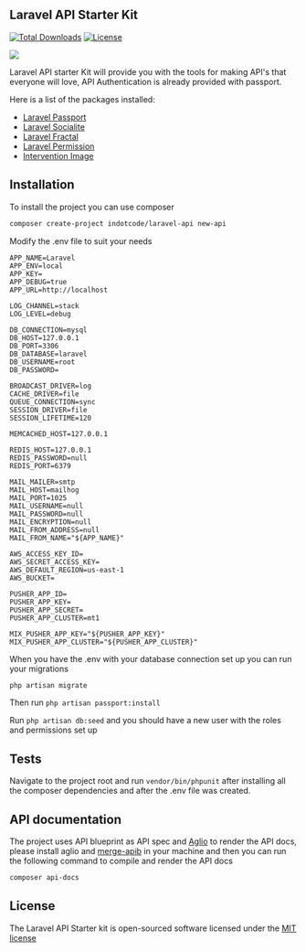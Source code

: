 ## Laravel API Starter Kit

[![Total Downloads](https://poser.pugx.org/joselfonseca/laravel-api/downloads.svg)](https://packagist.org/packages/joselfonseca/laravel-api) 
[![License](https://poser.pugx.org/laravel/framework/license.svg)](https://packagist.org/packages/laravel/framework)

![](https://dev-to-uploads.s3.amazonaws.com/i/4om2rgvulc688tlcj31c.jpg)

Laravel API starter Kit will provide you with the tools for making API's that everyone will love, API Authentication is already provided with passport. 

Here is a list of the packages installed:

- [Laravel Passport](https://laravel.com/docs/8.x/passport)
- [Laravel Socialite](https://laravel.com/docs/8.x/socialite)
- [Laravel Fractal](https://github.com/spatie/laravel-fractal)
- [Laravel Permission](https://github.com/spatie/laravel-permission)
- [Intervention Image](http://image.intervention.io/)

## Installation

To install the project you can use composer

```bash
composer create-project indotcode/laravel-api new-api
```

Modify the .env file to suit your needs

```
APP_NAME=Laravel
APP_ENV=local
APP_KEY=
APP_DEBUG=true
APP_URL=http://localhost

LOG_CHANNEL=stack
LOG_LEVEL=debug

DB_CONNECTION=mysql
DB_HOST=127.0.0.1
DB_PORT=3306
DB_DATABASE=laravel
DB_USERNAME=root
DB_PASSWORD=

BROADCAST_DRIVER=log
CACHE_DRIVER=file
QUEUE_CONNECTION=sync
SESSION_DRIVER=file
SESSION_LIFETIME=120

MEMCACHED_HOST=127.0.0.1

REDIS_HOST=127.0.0.1
REDIS_PASSWORD=null
REDIS_PORT=6379

MAIL_MAILER=smtp
MAIL_HOST=mailhog
MAIL_PORT=1025
MAIL_USERNAME=null
MAIL_PASSWORD=null
MAIL_ENCRYPTION=null
MAIL_FROM_ADDRESS=null
MAIL_FROM_NAME="${APP_NAME}"

AWS_ACCESS_KEY_ID=
AWS_SECRET_ACCESS_KEY=
AWS_DEFAULT_REGION=us-east-1
AWS_BUCKET=

PUSHER_APP_ID=
PUSHER_APP_KEY=
PUSHER_APP_SECRET=
PUSHER_APP_CLUSTER=mt1

MIX_PUSHER_APP_KEY="${PUSHER_APP_KEY}"
MIX_PUSHER_APP_CLUSTER="${PUSHER_APP_CLUSTER}"
```

When you have the .env with your database connection set up you can run your migrations

```bash
php artisan migrate
```
Then run `php artisan passport:install`

Run `php artisan db:seed` and you should have a new user with the roles and permissions set up

## Tests

Navigate to the project root and run `vendor/bin/phpunit` after installing all the composer dependencies and after the .env file was created.

## API documentation
The project uses API blueprint as API spec and [Aglio](https://github.com/danielgtaylor/aglio) to render the API docs, please install aglio and [merge-apib](https://github.com/ValeriaVG/merge-apib) in your machine and then you can run the following command to compile and render the API docs 
```bash
composer api-docs
```

## License

The Laravel API Starter kit is open-sourced software licensed under the [MIT license](http://opensource.org/licenses/MIT)
